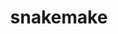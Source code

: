 ---
title: "snakemake"
layout: cache
categories: [package, develop-2025-02-02]
meta: {"versions": ["8.25.2"], "compilers": ["gcc@=7.3.1"], "oss": ["amzn2"], "platforms": ["linux"], "targets": ["aarch64", "x86_64_v3"], "stacks": ["aws-isc", "aws-isc-aarch64", "root"], "num_specs": 2, "num_specs_by_stack": {"root": 2, "aws-isc-aarch64": 1, "aws-isc": 1}}
spec_details: [{"hash": "j2pxg3ybvyy2nt2nj4rnaz2ykmyob3c4", "compiler": "gcc@=7.3.1", "versions": ["8.25.2"], "os": "amzn2", "platform": "linux", "target": "aarch64", "variants": ["build_system=python_pip", "~reports"], "stacks": ["root", "aws-isc-aarch64"], "size": "-", "tarball": "https://binaries.spack.io/develop-2025-02-02/build_cache/linux-amzn2-aarch64/gcc-7.3.1/snakemake-8.25.2/linux-amzn2-aarch64-gcc-7.3.1-snakemake-8.25.2-j2pxg3ybvyy2nt2nj4rnaz2ykmyob3c4.spack"}, {"hash": "osyd55f4z2dqj33fqjydcgmj74pn6g6w", "compiler": "gcc@=7.3.1", "versions": ["8.25.2"], "os": "amzn2", "platform": "linux", "target": "x86_64_v3", "variants": ["build_system=python_pip", "~reports"], "stacks": ["aws-isc", "root"], "size": "-", "tarball": "https://binaries.spack.io/develop-2025-02-02/build_cache/linux-amzn2-x86_64_v3/gcc-7.3.1/snakemake-8.25.2/linux-amzn2-x86_64_v3-gcc-7.3.1-snakemake-8.25.2-osyd55f4z2dqj33fqjydcgmj74pn6g6w.spack"}]
---